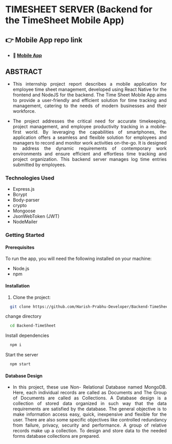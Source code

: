 # TIMESHEET SERVER (Backend for the TimeSheet Mobile App)

## 👉 Mobile App repo link
* #### 📱  [Mobile App](https://github.com/Harish-Prabhu-Developer/Time_Sheet_ReactNative) 

## ABSTRACT
* <p align="justify">This internship project report describes a mobile application for employee time sheet management, developed using React Native for the frontend and NodeJS for the backend. The Time Sheet Mobile App aims to provide a user-friendly and efficient solution for time tracking and management, catering to the needs of modern businesses and their workforce.
</p>

* <p align="justify">The project addresses the critical need for accurate timekeeping, project management, and employee productivity tracking in a mobile-first world. By leveraging the capabilities of smartphones, the application offers a seamless and flexible solution for employees and managers to record and monitor work activities on-the-go. It is designed to address the dynamic requirements of contemporary work environments and ensure efficient and effortless time tracking and project organization. This backend server manages log time entries submitted by employees.
</p>

### Technologies Used

* Express.js
* Bcrypt
* Body-parser
* crypto
* Mongoose
* JsonWebToken (JWT)
* NodeMailer

### Getting Started

#### Prerequisites

To run the app, you will need the following installed on your machine:

* Node.js
* npm

#### Installation

1. Clone the project:

```bash
  git clone https://github.com/Harish-Prabhu-Developer/Backend-TimeSheet.git
```

<p>change directory</p>

```bash
  cd Backend-TimeSheet
```
<p>Install dependencies</p>

```bash
  npm i
```
<p>Start the server</p>

```bash
  npm start
```

 #### Database Design 
 <ul>
  <li>
   <p align="justify">In this project, these use Non- Relational Database named MongoDB. Here, each individual 
records are called as Documents and The Group of Documents are called as Collections. A Database 
design is a collection of stored data organized in such way that the data requirements are satisfied by 
the database. The general objective is to make information access easy, quick, inexpensive and 
flexible for the user. There are also some specific objectives like controlled redundancy from failure, 
privacy, security and performance. A group of relative records make up a collection. To design and 
store data to the needed forms database collections are prepared.</p>
  </li>
 </ul>
 


 
